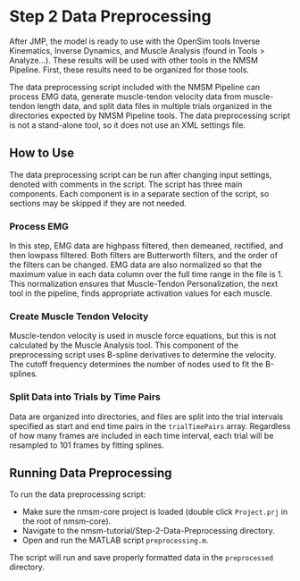 # Step 2 Data Preprocessing

After JMP, the model is ready to use with the OpenSim tools Inverse Kinematics, Inverse Dynamics, and Muscle Analysis (found in Tools > Analyze...). These results will be used with other tools in the NMSM Pipeline. First, these results need to be organized for those tools. 

The data preprocessing script included with the NMSM Pipeline can process EMG data, generate muscle-tendon velocity data from muscle-tendon length data, and split data files in multiple trials organized in the directories expected by NMSM Pipeline tools. The data preprocessing script is not a stand-alone tool, so it does not use an XML settings file. 

## How to Use

The data preprocessing script can be run after changing input settings, denoted with comments in the script. The script has three main components. Each component is in a separate section of the script, so sections may be skipped if they are not needed. 

### Process EMG

In this step, EMG data are highpass filtered, then demeaned, rectified, and then lowpass filtered. Both filters are Butterworth filters, and the order of the filters can be changed. EMG data are also normalized so that the maximum value in each data column over the full time range in the file is 1. This normalization ensures that Muscle-Tendon Personalization, the next tool in the pipeline, finds appropriate activation values for each muscle. 

### Create Muscle Tendon Velocity

Muscle-tendon velocity is used in muscle force equations, but this is not calculated by the Muscle Analysis tool. This component of the preprocessing script uses B-spline derivatives to determine the velocity. The cutoff frequency determines the number of nodes used to fit the B-splines. 

### Split Data into Trials by Time Pairs

Data are organized into directories, and files are split into the trial intervals specified as start and end time pairs in the `trialTimePairs` array. Regardless of how many frames are included in each time interval, each trial will be resampled to 101 frames by fitting splines. 

## Running Data Preprocessing

To run the data preprocessing script:

- Make sure the nmsm-core project is loaded (double click `Project.prj` in the root of nmsm-core).
- Navigate to the nmsm-tutorial/Step-2-Data-Preprocessing directory.
- Open and run the MATLAB script `preprocessing.m`.

The script will run and save properly formatted data in the `preprocessed` directory.
